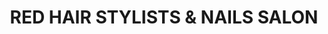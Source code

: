 ---
title: "RED HAIR STYLISTS & NAILS SALON"
url: /tijuana/red-hair-stylists-und-nails-salon/
shop: Friseur
---